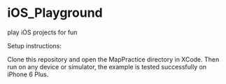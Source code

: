 # iOS_Playground
play iOS projects for fun

Setup instructions:

Clone this repository and open the MapPractice directory in XCode. Then run on any device or simulator, the example is tested successfully on iPhone 6 Plus.
